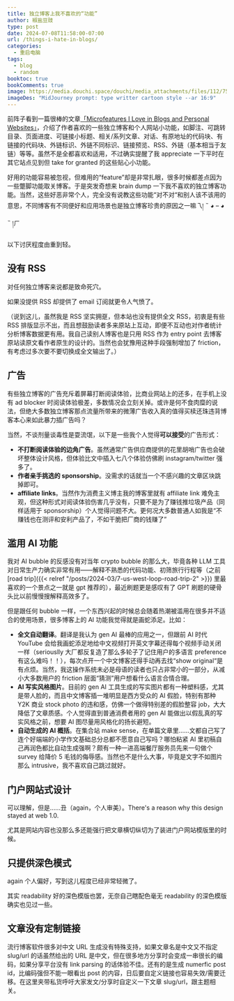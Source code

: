 ```yaml
---
title: 独立博客上我不喜欢的“功能”
author: 椒盐豆豉
type: post
date: 2024-07-08T11:58:00-07:00
url: /things-i-hate-in-blogs/
categories:
  - 重启电脑
tags:
  - blog
  - random
booktoc: true
bookComments: true
image: https://media.douchi.space/douchi/media_attachments/files/112/752/308/652/174/823/original/782f1cc5175907fe.png
imageDes: "MidJourney prompt: type writter cartoon style --ar 16:9"
---
```


前阵子看到一篇很棒的文章[「Microfeatures I Love in Blogs and Personal Websites」](https://danilafe.com/blog/blog_microfeatures/?utm_source=blog.douchi.space)，介绍了作者喜欢的一些独立博客和个人网站小功能，如脚注、可跳转目录、页面进度、可链接小标题、相关/系列文章、对话、有原地址的代码块、有链接的代码块、外链标识、外链不同标识、链接预览、RSS、外链（基本相当于友链）等等。虽然不是全都喜欢和适用，不过确实提醒了我 appreciate 一下平时在其它站点见到但 take for granted 的这些贴心小功能。

好用的功能容易被忽视，但难用的“feature”却是非常扎眼，很多时候都差点因为一些蹩脚功能取关博客。于是突发奇想来 brain dump 一下我不喜欢的独立博客功能。当然，这些好恶非常个人，完全没有说教这些功能“对不对“和别人该不该用的意思，不同博客有不同便好和应用场景也是独立博客珍贵的原因之一嘛乁། ˵ ◕ – ◕ ˵ །ㄏ

<!--more-->

以下讨厌程度由重到轻。

## 没有 RSS
对任何独立博客来说都是致命死穴。

如果没提供 RSS 却提供了 email 订阅就更令人气愤了。

（说到这儿，虽然我是 RSS 坚实拥趸，但本站也没有提供全文 RSS，初衷是有些 RSS 排版显示不出，而且想鼓励读者多来原站上互动，即便不互动也对作者统计分析博客数据更有用。我自己读别人博客也是只用 RSS 作为 entry point 去博客原站读原文看作者原生的设计的。当然也会犹豫用这种手段强制增加了 friction，有考虑过多次要不要切换成全文输出了。）

## 广告
有些独立博客的广告充斥着屏幕打断阅读体验，比商业网站上的还多，在手机上没有 ad blocker 时阅读体验极差，多数情况会立刻关掉。或许是何不食肉糜的说法，但绝大多数独立博客那点流量所带来的微薄广告收入真的值得买椟还珠违背博客本心来如此暴力插广告吗？

当然，不谈剂量谈毒性是耍流氓，以下是一些我个人觉得**可以接受**的广告形式：
- **不打断阅读体验的边角广告**。虽然通常广告供应商提供的花里胡哨广告也会破坏整体设计风格，但体验比文中插入七八个体验仿佛刷 instagram/twitter 强多了。
- **作者亲手挑选的 sponsorship**。没需求的话就当一个不感兴趣的文章区块跳掉即可。
- **affiliate links**。当然作为消费主义博主我的博客里就有 affiliate link 难免主观，但这种形式对阅读体验伤害几乎没有，只要不是为了赚钱推垃圾产品（同样适用于 sponsorship）个人觉得问题不大。更何况大多数普通人如我是“不赚钱也在测评和安利产品了，不如干脆把厂商的钱赚了”

## 滥用 AI 功能
我对 AI bubble 的反感没有对当年 crypto bubble 的那么大，毕竟各种 LLM 工具对日常生产力确实非常有用——解释不熟悉的代码功能、初筛旅行行程等（之前 [road trip]({{< relref "/posts/2024-03/7-us-west-loop-road-trip-2" >}}) 里最喜欢的一个景点之一就是 gpt 推荐的），最近刷题更是感叹有了 GPT 刷题的硬骨头比以前慢慢搜解释高效多了。

但是跟任何 bubble 一样，一个东西兴起的时候总会随着热潮被滥用在很多并不适合的使用场景，很多博客上的 AI 功能我觉得就是画蛇添足。比如：
- **全文自动翻译**。翻译是我认为 gen AI 最棒的应用之一，但跟前 AI 时代 YouTube 会给我画蛇添足地给中文视频打开英文字幕还得每个视频手动关闭一样（seriouslly 大厂都反复造了那么多轮子了记住用户的多语言 preference 有这么难吗！！），每次点开一个中文博客还得手动再去找“show original“是有点烦。当然，我这操作系统未必是母语的读者也只占非常小的一部分，从减小大多数用户的 friction 层面“猜测”用户想看什么语言合情合理。
- **AI 写实风格图片**。目前的 gen AI 工具生成的写实图片都有一种塑料感，尤其是带人脸的，而且中文博客插一堆明显是西方受众的 AI 假脸，特别有那种 Y2K 商业 stock photo 的违和感，仿佛一个做得特别差的假脸整容 job，大大降低了文章质感。个人觉得直到普通消费者用的 gen AI 能做出以假乱真的写实风格之前，想要 AI 图尽量用风格化的扬长避短。
- **自动生成的 AI 概括**。在集合站 make sense，在单篇文章里……文都自己写了连个好端端的小学作文基础总分总都不愿意自己写吗？哪怕粘紧 AI 里初稿自己再润色都比自动生成强啊？颇有一种一进高端餐厅服务员先来一句做个 survey 给降价 5 毛钱的侮辱感。当然也不是什么大事，毕竟是文字不如图片那么 intrusive，我不喜欢自己跳过就好。

## 门户网站式设计
可以理解，但是……丑（again，个人审美）。There's a reason why this design stayed at web 1.0.

尤其是网站内容也没那么多还能强行把文章横切纵切为了装进门户网站模版里的时候。

## 只提供深色模式
again 个人偏好，写到这儿程度已经非常轻微了。

其实 readability 好的深色模版也罢，无奈自己瞎配色毫无 readability 的深色模版确实也见过一些。

## 文章没有定制链接
流行博客软件很多对中文 URL 生成没有特殊支持，如果文章名是中文又不指定 slug/url 的话虽然给出的 URL 是中文，但在很多地方分享时会变成一串很长的编码，如果分享平台没有 link parsing 的话体验不佳。还有的是生成 numerfic post id，比编码强但不能一眼看出 post 的内容，日后要自定义链接也容易失效/需要迁移。在这里夹带私货呼吁大家发文/分享时自定义一下文章 slug/url，跟主题相关。